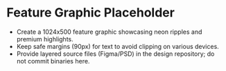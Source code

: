 # Feature Graphic Placeholder

- Create a 1024x500 feature graphic showcasing neon ripples and premium highlights.
- Keep safe margins (90px) for text to avoid clipping on various devices.
- Provide layered source files (Figma/PSD) in the design repository; do not commit binaries here.
